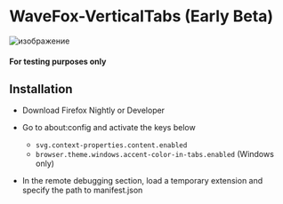 # WaveFox-VerticalTabs (Early Beta)

![изображение](https://github.com/QNetITQ/WaveFox-VerticalTabs/assets/85301851/16f3fefb-9d1c-4821-9ef9-804c40fb5a90)

#### For testing purposes only

## Installation
- Download Firefox Nightly or Developer
- Go to about:config and activate the keys below
  - `svg.context-properties.content.enabled`
  - `browser.theme.windows.accent-color-in-tabs.enabled` (Windows only)


- In the remote debugging section, load a temporary extension and specify the path to manifest.json

